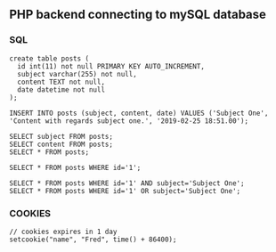 ## PHP backend connecting to mySQL database

### SQL
```
create table posts (
  id int(11) not null PRIMARY KEY AUTO_INCREMENT,
  subject varchar(255) not null,
  content TEXT not null,
  date datetime not null
);
```
```
INSERT INTO posts (subject, content, date) VALUES ('Subject One', 'Content with regards subject one.', '2019-02-25 18:51.00');
```
```
SELECT subject FROM posts;
SELECT content FROM posts;
SELECT * FROM posts;
```
```
SELECT * FROM posts WHERE id='1';
```
```
SELECT * FROM posts WHERE id='1' AND subject='Subject One';
SELECT * FROM posts WHERE id='1' OR subject='Subject One';
```


### COOKIES
```
// cookies expires in 1 day
setcookie("name", "Fred", time() + 86400);
```